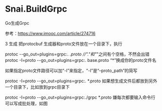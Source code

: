 # Snai.BuildGrpc
Go生成Grpc

参考：https://www.imooc.com/article/274716

3 生成
把protocbuf 生成器和proto文件放在一个目录下，执行

protoc --go_out=plugins=grpc:. *.proto   //"."和"*"之间有个空格，不然会出错
protoc -I=proto --go_out=plugins=grpc:. base.proto
“*”换成你的proto文件名

如果指定proto文件路径可以加“-I”来指定，“-I”是“–proto_path”的简写

protoc -I=proto --go_out=plugins=grpc:. *.proto
如果想生成文件后都放到另外一个目录下，比如放到grpc目录下

protoc -I=proto --go_out=plugins=grpc:./grpc *.proto
嫌每次都要输入命令行可以写成批处理，如图
